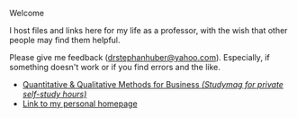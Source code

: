 Welcome 

I host files and links here for my life as a professor, with the wish that other people may find them helpful.

Please give me feedback (drstephanhuber@yahoo.com). Especially, if something doesn't work or if you find errors and the like.


- [Quantitative & Qualitative Methods for Business _(Studymag for private self-study hours)_](https://hubchev.github.io/qqmb/)
- [Link to my personal homepage](www.t1p.de/stephanhuber)